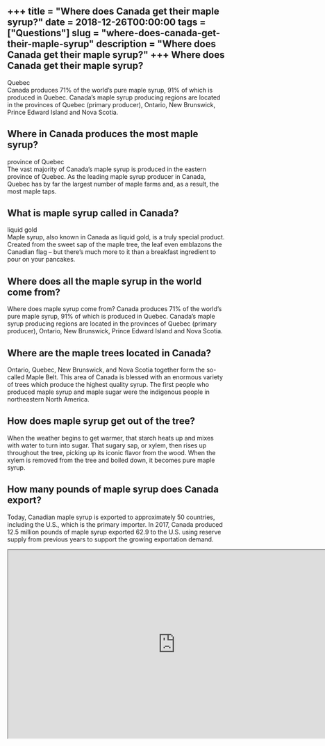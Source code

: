 +++
title = "Where does Canada get their maple syrup?"
date = 2018-12-26T00:00:00
tags = ["Questions"]
slug = "where-does-canada-get-their-maple-syrup"
description = "Where does Canada get their maple syrup?"
+++
Where does Canada get their maple syrup?
----------------------------------------

Quebec  
Canada produces 71% of the world’s pure maple syrup, 91% of which is produced in Quebec. Canada’s maple syrup producing regions are located in the provinces of Quebec (primary producer), Ontario, New Brunswick, Prince Edward Island and Nova Scotia.

Where in Canada produces the most maple syrup?
----------------------------------------------

province of Quebec  
The vast majority of Canada’s maple syrup is produced in the eastern province of Quebec. As the leading maple syrup producer in Canada, Quebec has by far the largest number of maple farms and, as a result, the most maple taps.

What is maple syrup called in Canada?
-------------------------------------

liquid gold  
Maple syrup, also known in Canada as liquid gold, is a truly special product. Created from the sweet sap of the maple tree, the leaf even emblazons the Canadian flag – but there’s much more to it than a breakfast ingredient to pour on your pancakes.

Where does all the maple syrup in the world come from?
------------------------------------------------------

Where does maple syrup come from? Canada produces 71% of the world’s pure maple syrup, 91% of which is produced in Quebec. Canada’s maple syrup producing regions are located in the provinces of Quebec (primary producer), Ontario, New Brunswick, Prince Edward Island and Nova Scotia.

Where are the maple trees located in Canada?
--------------------------------------------

Ontario, Quebec, New Brunswick, and Nova Scotia together form the so-called Maple Belt. This area of Canada is blessed with an enormous variety of trees which produce the highest quality syrup. The first people who produced maple syrup and maple sugar were the indigenous people in northeastern North America.

How does maple syrup get out of the tree?
-----------------------------------------

When the weather begins to get warmer, that starch heats up and mixes with water to turn into sugar. That sugary sap, or xylem, then rises up throughout the tree, picking up its iconic flavor from the wood. When the xylem is removed from the tree and boiled down, it becomes pure maple syrup.

How many pounds of maple syrup does Canada export?
--------------------------------------------------

Today, Canadian maple syrup is exported to approximately 50 countries, including the U.S., which is the primary importer. In 2017, Canada produced 12.5 million pounds of maple syrup exported 62.9 to the U.S. using reserve supply from previous years to support the growing exportation demand.

<iframe allow="accelerometer; autoplay; clipboard-write; encrypted-media; gyroscope; picture-in-picture" allowfullscreen="" class="__youtube_prefs__  epyt-is-override  no-lazyload" data-no-lazy="1" data-origheight="433" data-origwidth="770" data-skipgform_ajax_framebjll="" height="433" id="_ytid_27629" loading="lazy" src="https://www.youtube.com/embed/Qhy5tCH3J9M?enablejsapi=1&autoplay=0&cc_load_policy=0&cc_lang_pref=&iv_load_policy=1&loop=0&modestbranding=0&rel=1&fs=1&playsinline=0&autohide=2&theme=dark&color=red&controls=1&" title="YouTube player" width="770"></iframe>